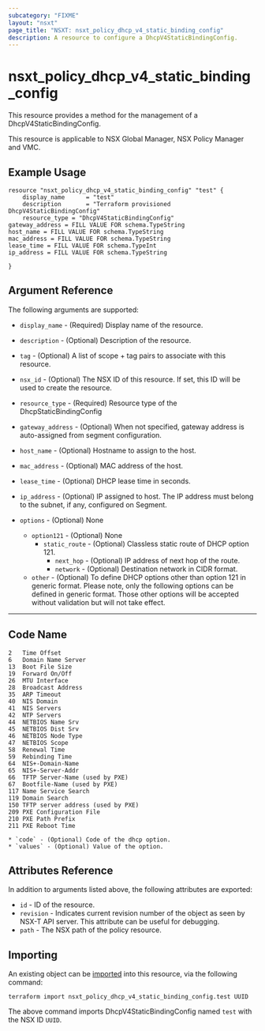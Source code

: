 ```yaml
---
subcategory: "FIXME"
layout: "nsxt"
page_title: "NSXT: nsxt_policy_dhcp_v4_static_binding_config"
description: A resource to configure a DhcpV4StaticBindingConfig.
---
```


# nsxt_policy_dhcp_v4_static_binding_config

This resource provides a method for the management of a DhcpV4StaticBindingConfig.

This resource is applicable to NSX Global Manager, NSX Policy Manager and VMC.

## Example Usage

```hcl
resource "nsxt_policy_dhcp_v4_static_binding_config" "test" {
    display_name      = "test"
    description       = "Terraform provisioned DhcpV4StaticBindingConfig"
    resource_type = "DhcpV4StaticBindingConfig"
gateway_address = FILL VALUE FOR schema.TypeString
host_name = FILL VALUE FOR schema.TypeString
mac_address = FILL VALUE FOR schema.TypeString
lease_time = FILL VALUE FOR schema.TypeInt
ip_address = FILL VALUE FOR schema.TypeString

}
```

## Argument Reference

The following arguments are supported:

* `display_name` - (Required) Display name of the resource.
* `description` - (Optional) Description of the resource.
* `tag` - (Optional) A list of scope + tag pairs to associate with this resource.
* `nsx_id` - (Optional) The NSX ID of this resource. If set, this ID will be used to create the resource.
* `resource_type` - (Required) Resource type of the DhcpStaticBindingConfig

* `gateway_address` - (Optional) When not specified, gateway address is auto-assigned from segment
configuration.

* `host_name` - (Optional) Hostname to assign to the host.

* `mac_address` - (Optional) MAC address of the host.

* `lease_time` - (Optional) DHCP lease time in seconds.

* `ip_address` - (Optional) IP assigned to host. The IP address must belong to the subnet, if any,
configured on Segment.

* `options` - (Optional) None
  * `option121` - (Optional) None
    * `static_route` - (Optional) Classless static route of DHCP option 121.
      * `next_hop` - (Optional) IP address of next hop of the route.
      * `network` - (Optional) Destination network in CIDR format.
  * `other` - (Optional) To define DHCP options other than option 121 in generic format.
Please note, only the following options can be defined in generic
format. Those other options will be accepted without validation
but will not take effect.
--------------------------
  Code    Name
--------------------------
    2   Time Offset
    6   Domain Name Server
    13  Boot File Size
    19  Forward On/Off
    26  MTU Interface
    28  Broadcast Address
    35  ARP Timeout
    40  NIS Domain
    41  NIS Servers
    42  NTP Servers
    44  NETBIOS Name Srv
    45  NETBIOS Dist Srv
    46  NETBIOS Node Type
    47  NETBIOS Scope
    58  Renewal Time
    59  Rebinding Time
    64  NIS+-Domain-Name
    65  NIS+-Server-Addr
    66  TFTP Server-Name (used by PXE)
    67  Bootfile-Name (used by PXE)
    117 Name Service Search
    119 Domain Search
    150 TFTP server address (used by PXE)
    209 PXE Configuration File
    210 PXE Path Prefix
    211 PXE Reboot Time

    * `code` - (Optional) Code of the dhcp option.
    * `values` - (Optional) Value of the option.


## Attributes Reference

In addition to arguments listed above, the following attributes are exported:

* `id` - ID of the resource.
* `revision` - Indicates current revision number of the object as seen by NSX-T API server. This attribute can be useful for debugging.
* `path` - The NSX path of the policy resource.

## Importing

An existing object can be [imported][docs-import] into this resource, via the following command:

[docs-import]: https://www.terraform.io/cli/import

```
terraform import nsxt_policy_dhcp_v4_static_binding_config.test UUID
```

The above command imports DhcpV4StaticBindingConfig named `test` with the NSX ID `UUID`.
